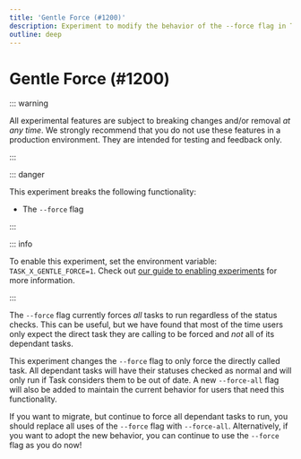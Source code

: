 ```yaml
---
title: 'Gentle Force (#1200)'
description: Experiment to modify the behavior of the --force flag in Task
outline: deep
---
```


# Gentle Force (#1200)

::: warning

All experimental features are subject to breaking changes and/or removal _at any
time_. We strongly recommend that you do not use these features in a production
environment. They are intended for testing and feedback only.

:::

::: danger

This experiment breaks the following functionality:

- The `--force` flag

:::

::: info

To enable this experiment, set the environment variable:
`TASK_X_GENTLE_FORCE=1`. Check out
[our guide to enabling experiments](/experiments/#enabling-experiments) for more
information.

:::

The `--force` flag currently forces _all_ tasks to run regardless of the status
checks. This can be useful, but we have found that most of the time users only
expect the direct task they are calling to be forced and _not_ all of its
dependant tasks.

This experiment changes the `--force` flag to only force the directly called
task. All dependant tasks will have their statuses checked as normal and will
only run if Task considers them to be out of date. A new `--force-all` flag will
also be added to maintain the current behavior for users that need this
functionality.

If you want to migrate, but continue to force all dependant tasks to run, you
should replace all uses of the `--force` flag with `--force-all`. Alternatively,
if you want to adopt the new behavior, you can continue to use the `--force`
flag as you do now!
